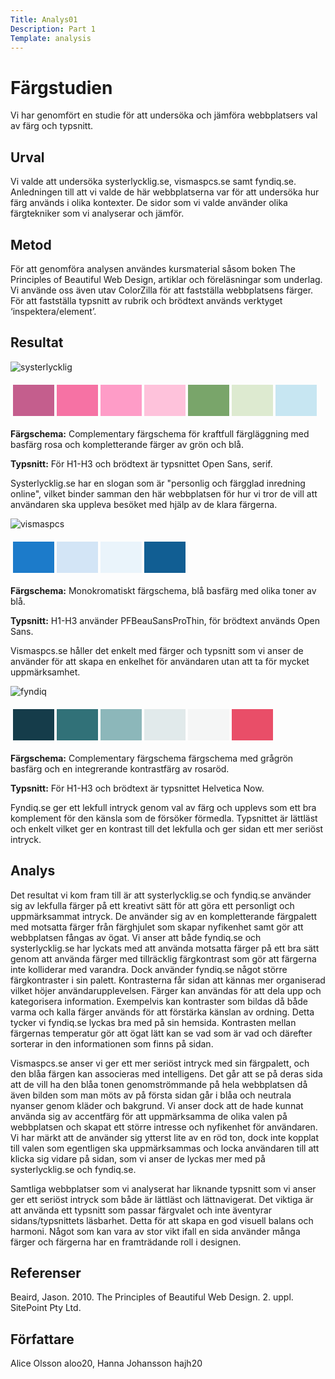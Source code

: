 ```yaml
---
Title: Analys01
Description: Part 1
Template: analysis
---
```


<h1>Färgstudien</h1>

Vi har genomfört en studie för att undersöka och jämföra webbplatsers val av färg och typsnitt.

<h2>Urval</h2>

Vi valde att undersöka systerlycklig.se, vismaspcs.se samt fyndiq.se. Anledningen till att vi valde de här webbplatserna var för att undersöka hur färg används i olika kontexter. De sidor som vi valde använder olika färgtekniker som vi analyserar och jämför.  

<h2>Metod</h2>

För att genomföra analysen användes kursmaterial såsom boken The Principles of Beautiful Web Design, artiklar och föreläsningar som underlag. Vi använde oss även utav ColorZilla för att fastställa webbplatsens färger. För att fastställa typsnitt av rubrik och brödtext används verktyget ‘inspektera/element’. 

<h2>Resultat</h2>

![systerlycklig](%assets_url%/img/systerlycklig.png)

<table style="border-spacing: 4px; border-collapse: separate">
<tr>
<td style="height: 50px; width: 50px; background-color: #C45E8D">
<td style="height: 50px; width: 50px; background-color: #F672A4">
<td style="height: 50px; width: 50px; background-color: #FE9CC7">
<td style="height: 50px; width: 50px; background-color: #FEC2DB">
<td style="height: 50px; width: 50px; background-color: #79A56A">
<td style="height: 50px; width: 50px; background-color: #DDEAD0">
<td style="height: 50px; width: 50px; background-color: #C7E6F2">
</tr>
</table>

<b>Färgschema:</b> Complementary färgschema för kraftfull färgläggning med basfärg rosa och kompletterande färger av grön och blå.

<b>Typsnitt:</b> För H1-H3 och brödtext är typsnittet Open Sans, serif.

Systerlycklig.se har en slogan som är "personlig och färgglad inredning online", vilket binder samman den här webbplatsen för hur vi tror de vill att användaren ska uppleva besöket med hjälp av de klara färgerna.


![vismaspcs](%assets_url%/img/vismaspcs.png)

<table style="border-spacing: 4px; border-collapse: separate">
<tr>
<td style="height: 50px; width: 50px; background-color: #1C7BCA">
<td style="height: 50px; width: 50px; background-color: #D3E5F6">
<td style="height: 50px; width: 50px; background-color: #EAF4FB">
<td style="height: 50px; width: 50px; background-color: #115E93">
</tr>
</table>

<b>Färgschema:</b> Monokromatiskt färgschema, blå basfärg med olika toner av blå.

<b>Typsnitt:</b> H1-H3 använder PFBeauSansProThin, för brödtext används Open Sans.

Vismaspcs.se håller det enkelt med färger och typsnitt som vi anser de använder för att skapa en enkelhet för användaren utan att ta för mycket uppmärksamhet.


![fyndiq](%assets_url%/img/fyndiq.png)

<table style="border-spacing: 4px; border-collapse: separate">
<tr>
<td style="height: 50px; width: 50px; background-color: #153c4a">
<td style="height: 50px; width: 50px; background-color: #317178">
<td style="height: 50px; width: 50px; background-color: #8cb7ba">
<td style="height: 50px; width: 50px; background-color: #e1eaeb">
<td style="height: 50px; width: 50px; background-color: #f5f6f6">
<td style="height: 50px; width: 50px; background-color: #e94e68">
</tr>
</table>

<b>Färgschema:</b> Complementary färgschema färgschema med grågrön basfärg och en integrerande kontrastfärg av rosaröd.

<b>Typsnitt:</b> För H1-H3 och brödtext är typsnittet Helvetica Now.

Fyndiq.se ger ett lekfull intryck genom val av färg och upplevs som ett bra komplement för den känsla som de försöker förmedla. Typsnittet är lättläst och enkelt vilket ger en kontrast till det lekfulla och ger sidan ett mer seriöst intryck.


<h2>Analys</h2>

Det resultat vi kom fram till är att systerlycklig.se och fyndiq.se använder sig av lekfulla färger på ett kreativt sätt för att göra ett personligt och uppmärksammat intryck. De använder sig av en kompletterande färgpalett med motsatta färger från färghjulet som skapar nyfikenhet samt gör att webbplatsen fångas av ögat. Vi anser att både fyndiq.se och systerlycklig.se har lyckats med att använda motsatta färger på ett bra sätt genom att använda färger med tillräcklig färgkontrast som gör att färgerna inte kolliderar med varandra. Dock använder fyndiq.se något större färgkontraster i sin palett. Kontrasterna får sidan att kännas mer organiserad vilket höjer användarupplevelsen. Färger kan användas för att dela upp och kategorisera information. Exempelvis kan kontraster som bildas då både varma och kalla färger används för att förstärka känslan av ordning. Detta tycker vi fyndiq.se lyckas bra med på sin hemsida. Kontrasten mellan färgernas temperatur gör att ögat lätt kan se vad som är vad och därefter sorterar in den informationen som finns på sidan. 

Vismaspcs.se anser vi ger ett mer seriöst intryck med sin färgpalett, och den blåa färgen kan associeras med intelligens. Det går att se på deras sida att de vill ha den blåa tonen genomströmmande på hela webbplatsen då även bilden som man möts av på första sidan går i blåa och neutrala nyanser genom kläder och bakgrund. Vi anser dock att de hade kunnat använda sig av accentfärg för att uppmärksamma de olika valen på webbplatsen och skapat ett större intresse och nyfikenhet för användaren. Vi har märkt att de använder sig ytterst lite av en röd ton, dock inte kopplat till valen som egentligen ska uppmärksammas och locka användaren till att klicka sig vidare på sidan, som vi anser de lyckas mer med på systerlycklig.se och fyndiq.se. 

Samtliga webbplatser som vi analyserat har liknande typsnitt som vi anser ger ett seriöst intryck som både är lättläst och lättnavigerat. Det viktiga är att använda ett typsnitt som passar färgvalet och inte äventyrar sidans/typsnittets läsbarhet. Detta för att skapa en god visuell balans och harmoni. Något som kan vara av stor vikt ifall en sida använder många färger och färgerna har en framträdande roll i designen. 



<h2>Referenser</h2>
Beaird, Jason. 2010. The Principles of Beautiful Web Design. 2. uppl. SitePoint Pty Ltd.
 
 
<h2>Författare</h2>
Alice Olsson aloo20, Hanna Johansson hajh20

